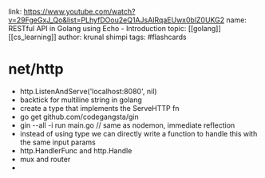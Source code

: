 link: https://www.youtube.com/watch?v=29FgeGxJ_Qo&list=PLhyfDOou2eQ1AJsAIRqaEUwx0blZ0UKG2
name: RESTful API in Golang using Echo - Introduction
topic: [[golang]] [[cs_learning]]
author: krunal shimpi
tags: #flashcards 

# net/http
- http.ListenAndServe('localhost:8080', nil)
- backtick for multiline string in golang
- create a type that implements the ServeHTTP fn
- go get github.com/codegangsta/gin
- gin --all -i run main.go // same as nodemon, immediate reflection
- instead of using type we can directly write a function to handle this with the same input params
- http.HandlerFunc and http.Handle
- mux and router
- 